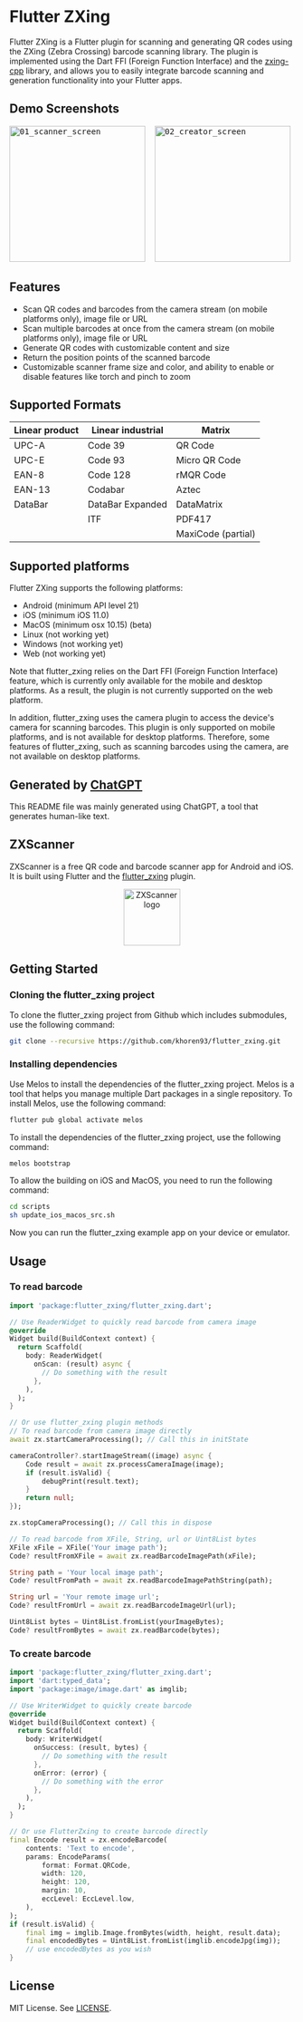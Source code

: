 # Flutter ZXing

Flutter ZXing is a Flutter plugin for scanning and generating QR codes using the ZXing (Zebra Crossing) barcode scanning library. The plugin is implemented using the Dart FFI (Foreign Function Interface) and the [zxing-cpp](https://github.com/zxing-cpp/zxing-cpp) library, and allows you to easily integrate barcode scanning and generation functionality into your Flutter apps.

## Demo Screenshots

<pre>
<img alt="01_scanner_screen" src="https://user-images.githubusercontent.com/11523360/222677044-a15841a7-e617-44bb-b3a0-66b2d5b57dce.png" width="240">&nbsp; <img alt="02_creator_screen" src="https://user-images.githubusercontent.com/11523360/222677058-60a676fd-c229-4b51-8780-f40155cb5db6.png" width="240">&nbsp;
</pre>

## Features

- Scan QR codes and barcodes from the camera stream (on mobile platforms only), image file or URL
- Scan multiple barcodes at once from the camera stream (on mobile platforms only), image file or URL
- Generate QR codes with customizable content and size
- Return the position points of the scanned barcode
- Customizable scanner frame size and color, and ability to enable or disable features like torch and pinch to zoom

## Supported Formats

| Linear product | Linear industrial | Matrix             |
|----------------|-------------------|--------------------|
| UPC-A          | Code 39           | QR Code            |
| UPC-E          | Code 93           | Micro QR Code      |
| EAN-8          | Code 128          | rMQR Code          |
| EAN-13         | Codabar           | Aztec              |
| DataBar        | DataBar Expanded  | DataMatrix         |
|                | ITF               | PDF417             |
|                |                   | MaxiCode (partial) |

## Supported platforms

Flutter ZXing supports the following platforms:

- Android (minimum API level 21)
- iOS (minimum iOS 11.0)
- MacOS (minimum osx 10.15) (beta)
- Linux (not working yet)
- Windows (not working yet)
- Web (not working yet)

Note that flutter_zxing relies on the Dart FFI (Foreign Function Interface) feature, which is currently only available for the mobile and desktop platforms. As a result, the plugin is not currently supported on the web platform.

In addition, flutter_zxing uses the camera plugin to access the device's camera for scanning barcodes. This plugin is only supported on mobile platforms, and is not available for desktop platforms. Therefore, some features of flutter_zxing, such as scanning barcodes using the camera, are not available on desktop platforms.

## Generated by [ChatGPT](https://chat.openai.com/chat)

This README file was mainly generated using ChatGPT, a tool that generates human-like text.

## ZXScanner

ZXScanner is a free QR code and barcode scanner app for Android and iOS. It is built using Flutter and the [flutter_zxing](https://github.com/khoren93/flutter_zxing) plugin.

<p align="center">
    <a href="https://github.com/khoren93/flutter_zxing/tree/main/zxscanner">
        <img src="https://user-images.githubusercontent.com/11523360/178162663-57ec28ac-7075-43ab-ac31-35058298c73e.png" alt="ZXScanner logo" height="100" >
    </a>
</p>

## Getting Started

### Cloning the flutter_zxing project

To clone the flutter_zxing project from Github which includes submodules, use the following command:

```bash
git clone --recursive https://github.com/khoren93/flutter_zxing.git
```

### Installing dependencies

Use Melos to install the dependencies of the flutter_zxing project. Melos is a tool that helps you manage multiple Dart packages in a single repository. To install Melos, use the following command:

```bash
flutter pub global activate melos
```

To install the dependencies of the flutter_zxing project, use the following command:

```bash
melos bootstrap
```

To allow the building on iOS and MacOS, you need to run the following command:

```bash
cd scripts
sh update_ios_macos_src.sh
```

Now you can run the flutter_zxing example app on your device or emulator.

## Usage

### To read barcode

```dart
import 'package:flutter_zxing/flutter_zxing.dart';

// Use ReaderWidget to quickly read barcode from camera image
@override
Widget build(BuildContext context) {
  return Scaffold(
    body: ReaderWidget(
      onScan: (result) async {
        // Do something with the result
      },
    ),
  );
}

// Or use flutter_zxing plugin methods 
// To read barcode from camera image directly
await zx.startCameraProcessing(); // Call this in initState

cameraController?.startImageStream((image) async {
    Code result = await zx.processCameraImage(image);
    if (result.isValid) {
        debugPrint(result.text);
    }
    return null;
});

zx.stopCameraProcessing(); // Call this in dispose

// To read barcode from XFile, String, url or Uint8List bytes
XFile xFile = XFile('Your image path');
Code? resultFromXFile = await zx.readBarcodeImagePath(xFile);

String path = 'Your local image path';
Code? resultFromPath = await zx.readBarcodeImagePathString(path);

String url = 'Your remote image url';
Code? resultFromUrl = await zx.readBarcodeImageUrl(url);

Uint8List bytes = Uint8List.fromList(yourImageBytes);
Code? resultFromBytes = await zx.readBarcode(bytes);
```

### To create barcode

```dart
import 'package:flutter_zxing/flutter_zxing.dart';
import 'dart:typed_data';
import 'package:image/image.dart' as imglib;

// Use WriterWidget to quickly create barcode
@override
Widget build(BuildContext context) {
  return Scaffold(
    body: WriterWidget(
      onSuccess: (result, bytes) {
        // Do something with the result
      },
      onError: (error) {
        // Do something with the error
      },
    ),
  );
}

// Or use FlutterZxing to create barcode directly
final Encode result = zx.encodeBarcode(
    contents: 'Text to encode',
    params: EncodeParams(
        format: Format.QRCode,
        width: 120,
        height: 120,
        margin: 10,
        eccLevel: EccLevel.low,
    ),
);
if (result.isValid) {
    final img = imglib.Image.fromBytes(width, height, result.data);
    final encodedBytes = Uint8List.fromList(imglib.encodeJpg(img));
    // use encodedBytes as you wish
}
```

## License

MIT License. See [LICENSE](https://github.com/khoren93/flutter_zxing/blob/master/LICENSE).
